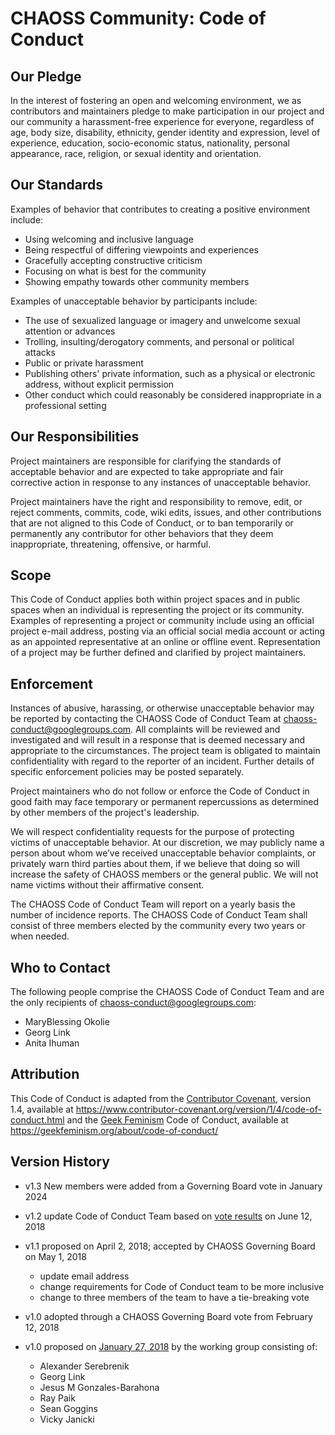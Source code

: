 # CHAOSS Community: Code of Conduct

## Our Pledge

In the interest of fostering an open and welcoming environment, we as
contributors and maintainers pledge to make participation in our project and
our community a harassment-free experience for everyone, regardless of age, body
size, disability, ethnicity, gender identity and expression, level of experience,
education, socio-economic status, nationality, personal appearance, race,
religion, or sexual identity and orientation.

## Our Standards

Examples of behavior that contributes to creating a positive environment
include:

- Using welcoming and inclusive language
- Being respectful of differing viewpoints and experiences
- Gracefully accepting constructive criticism
- Focusing on what is best for the community
- Showing empathy towards other community members

Examples of unacceptable behavior by participants include:

- The use of sexualized language or imagery and unwelcome sexual attention or
  advances
- Trolling, insulting/derogatory comments, and personal or political attacks
- Public or private harassment
- Publishing others' private information, such as a physical or electronic
  address, without explicit permission
- Other conduct which could reasonably be considered inappropriate in a
  professional setting

## Our Responsibilities

Project maintainers are responsible for clarifying the standards of acceptable
behavior and are expected to take appropriate and fair corrective action in
response to any instances of unacceptable behavior.

Project maintainers have the right and responsibility to remove, edit, or
reject comments, commits, code, wiki edits, issues, and other contributions
that are not aligned to this Code of Conduct, or to ban temporarily or
permanently any contributor for other behaviors that they deem inappropriate,
threatening, offensive, or harmful.

## Scope

This Code of Conduct applies both within project spaces and in public spaces
when an individual is representing the project or its community. Examples of
representing a project or community include using an official project e-mail
address, posting via an official social media account or acting as an appointed
representative at an online or offline event. Representation of a project may be
further defined and clarified by project maintainers.

## Enforcement

Instances of abusive, harassing, or otherwise unacceptable behavior may be
reported by contacting the CHAOSS Code of Conduct Team at
<chaoss-conduct@googlegroups.com>. All
complaints will be reviewed and investigated and will result in a response that
is deemed necessary and appropriate to the circumstances. The project team is
obligated to maintain confidentiality with regard to the reporter of an incident.
Further details of specific enforcement policies may be posted separately.

Project maintainers who do not follow or enforce the Code of Conduct in good
faith may face temporary or permanent repercussions as determined by other
members of the project's leadership.

We will respect confidentiality requests for the purpose of protecting victims
of unacceptable behavior. At our discretion, we may publicly name a person about
whom we’ve received unacceptable behavior complaints, or privately warn third
parties about them, if we believe that doing so will increase the safety of
CHAOSS members or the general public. We will not name victims without their
affirmative consent.

The CHAOSS Code of Conduct Team will report on a yearly basis the number of
incidence reports. The CHAOSS Code of Conduct Team shall consist of three members
elected by the community every two years or when needed.

## Who to Contact

The following people comprise the CHAOSS Code of Conduct Team and are the only
recipients of <chaoss-conduct@googlegroups.com>:

- MaryBlessing Okolie
- Georg Link
- Anita Ihuman

## Attribution

This Code of Conduct is adapted from the [Contributor Covenant][cc-homepage], version 1.4,
available at https://www.contributor-covenant.org/version/1/4/code-of-conduct.html
and the [Geek Feminism][gf-homepage] Code of Conduct,
available at https://geekfeminism.org/about/code-of-conduct/

[cc-homepage]: https://www.contributor-covenant.org
[gf-homepage]: https://geekfeminism.org/

## Version History

- v1.3 New members were added from a Governing Board vote in January 2024

- v1.2 update Code of Conduct Team based on [vote results](https://civs.cs.cornell.edu/cgi-bin/results.pl?id=E_eb0e86af55a181a9) on June 12, 2018

- v1.1 proposed on April 2, 2018; accepted by CHAOSS Governing Board on May 1, 2018

  - update email address
  - change requirements for Code of Conduct team to be more inclusive
  - change to three members of the team to have a tie-breaking vote

- v1.0 adopted through a CHAOSS Governing Board vote from February 12, 2018

- v1.0 proposed on [January 27, 2018](https://github.com/chaoss/governance/pull/3#issuecomment-360939881) by the working group consisting of:
  - Alexander Serebrenik
  - Georg Link
  - Jesus M Gonzales-Barahona
  - Ray Paik
  - Sean Goggins
  - Vicky Janicki
